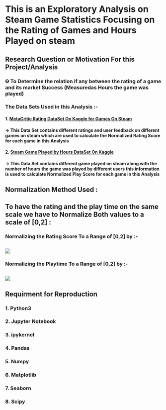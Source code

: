 # This is an Exploratory Analysis on Steam Game Statistics Focusing on the Rating of Games and Hours Played on steam

## Research Question or Motivation For this Project/Analysis

### Ѳ To Determine the relation if any between the rating of a game and its market Success (Measuredas Hours the game was played)

### The Data Sets Used in this Analysis :-

#### 1. [MetaCritic Rating DataSet On Kaggle for Games On Steam](https://www.kaggle.com/skateddu/metacritic-games-stats-20112019)

####     -> This Data Set contains different ratings and user feedback on different games on steam which are used to calculate the Normalized Rating Score for each game in this Analysis

#### 2. [Steam Game Played by Hours DataSet On Kaggle](https://www.kaggle.com/tamber/steam-video-games)

####     -> This Data Set contains different game played on steam along with the number of hours the game was played by different users this information is used to calculate Normalized Play Score for each game in this Analysis

## Normalization Method Used :

## To have the rating and the play time on the same scale we have to Normalize Both values to a scale of [0,2] :

### Normalizing the Rating Score To a Range of [0,2] by :-

## <img src="https://render.githubusercontent.com/render/math?math=Normalized Rating = (\frac{Rating - Min(Rating)}{Max(Rating) - Min(Rating)})*2">   
   
### Normalizing the Playtime To a Range of [0,2] by :-

## <img src="https://render.githubusercontent.com/render/math?math=Normalized Hours = (\frac{Hours - Min(Hours)}{Max(Hours) - Min(Hours)})*2">

## Requirment for Reproduction 

### 1. Python3

### 2. Jupyter Notebook

### 3. ipykernel

### 4. Pandas

### 5. Numpy

### 6. Matplotlib

### 7. Seaborn

### 8. Scipy
